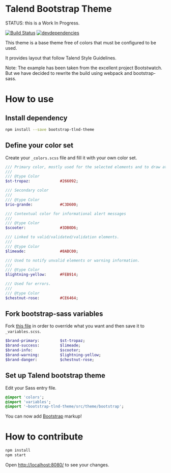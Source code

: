 # Talend Bootstrap Theme

STATUS: this is a Work In Progress.

[![Build Status](https://travis-ci.org/Talend/bootstrap-theme.svg?branch=travis)](https://travis-ci.org/Talend/bootstrap-theme)
[![devdependencies][devdependencies-image] ][devdependencies-url]

[devdependencies-image]: https://david-dm.org/jmfrancois/bootstrap-theme/dev-status.png
[devdependencies-url]: https://david-dm.org/jmfrancois/bootstrap-theme#info=devDependencies

This theme is a base theme free of colors that must be configured to be used.

It provides layout that follow Talend Style Guidelines.

Note: The example has been taken from the excellent project Bootstwatch.
But we have decided to rewrite the build using webpack and bootstrap-sass.

# How to use

## Install dependency

```bash
npm install --save bootstrap-tlnd-theme
```

## Define your color set

Create your `_colors.scss` file and fill it with your own color set.

```sass
/// Primary color, mostly used for the selected elements and to draw attention to the important elements of interaction.
///
/// @type Color
$st-tropaz:             #266092;

/// Secondary color
///
/// @type Color
$rio-grande:            #C3D600;

/// Contextual color for informational alert messages
///
/// @type Color
$scooter:               #3DB0D6;

/// Linked to valid/validated/validation elements.
///
/// @type Color
$limeade:               #8ABC00;

/// Used to notify unvalid elements or warning information.
///
/// @type Color
$lightning-yellow:      #FEB914;

/// Used for errors.
///
/// @type Color
$chestnut-rose:         #CE6464;
```

## Fork bootstrap-sass variables

Fork [this file](https://github.com/Talend/bootstrap-theme/blob/master/src/theme/_variables.scss) in order to override what you want and then save it to `_variables.scss`.
```sass
$brand-primary:         $st-tropaz;
$brand-success:         $limeade;
$brand-info:            $scooter;
$brand-warning:         $lightning-yellow;
$brand-danger:          $chestnut-rose;
```

## Set up Talend bootstrap theme

Edit your Sass entry file.

```sass
@import 'colors';
@import 'variables';
@import '~bootstrap-tlnd-theme/src/theme/bootstrap';
```

You can now add [Bootstrap](http://getbootstrap.com/) markup!

# How to contribute

```bash
npm install
npm start
```
Open [http://localhost:8080/](http://localhost:8080/) to see your changes.
